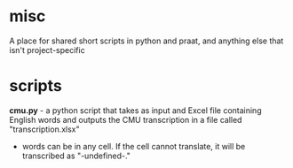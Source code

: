 # misc
A place for shared short scripts in python and praat, and anything else that isn't project-specific


# scripts

__cmu.py__ - a python script that takes as input and Excel file containing English words and outputs the CMU transcription in a file called "transcription.xlsx"
* words can be in any cell.  If the cell cannot translate, it will be transcribed as "-undefined-."
